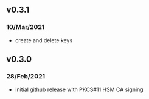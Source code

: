 ## v0.3.1
### 10/Mar/2021

* create and delete keys

## v0.3.0
### 28/Feb/2021

* initial github release with PKCS#11 HSM CA signing
